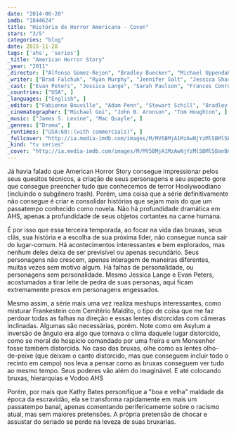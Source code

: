 ```yaml
---
date: "2014-06-20"
imdb: "1844624"
title: "História de Horror Americana - Coven"
stars: "3/5"
categories: "blog"
date: 2015-11-28
tags: ['ahs', 'series']
_title: "American Horror Story"
_year: "2011"
_director: ["Alfonso Gomez-Rejon", "Bradley Buecker", "Michael Uppendahl", "Michael Lehmann", "David Semel", "Howard Deutch", "Ryan Murphy", "Jeremy Podeswa", "Michael Rymer", ]
_writer: ["Brad Falchuk", "Ryan Murphy", "Jennifer Salt", "Jessica Sharzer", "Tim Minear", "James Wong", "Crystal Liu", "John J. Gray", "Todd Kubrak", ]
_cast: ["Evan Peters", "Jessica Lange", "Sarah Paulson", "Frances Conroy", "Denis O'Hare", "Lily Rabe", "Emma Roberts", "Kathy Bates", "Taissa Farmiga", ]
_countries: ["USA", ]
_languages: ["English", ]
_editor: ["Fabienne Bouville", "Adam Penn", "Stewart Schill", "Bradley Buecker", "Regis Kimble", "Robert Komatsu", ]
_cinematographer: ["Michael Goi", "John B. Aronson", "Tom Houghton", ]
_music: ["James S. Levine", "Mac Quayle", ]
_genres: ["Drama", ]
_runtimes: ["USA:60::(with commercials)", ]
_fullcover: "http://ia.media-imdb.com/images/M/MV5BMjA1MzAwNjYzMl5BMl5BanBnXkFtZTgwMDg1ODU3MjE@.jpg"
_kind: "tv series"
_cover: "http://ia.media-imdb.com/images/M/MV5BMjA1MzAwNjYzMl5BMl5BanBnXkFtZTgwMDg1ODU3MjE@._V1._SX93_SY140_.jpg"
---
```

Já havia falado que American Horror Story consegue impressionar pelos seus quesitos técnicos, a criação de seus personagens e seu aspecto gore que consegue preencher tudo que conhecemos de terror Hoolywoodiano (incluindo o subgênero trash). Porém, uma coisa que a série definitivamente não consegue é criar e consolidar histórias que sejam mais do que um passatempo conhecido como novela. Não há profundidade dramática em AHS, apenas a profundidade de seus objetos cortantes na carne humana.

É por isso que essa terceira temporada, ao focar na vida das bruxas, seus clãs, sua história e a escolha de sua próxima líder, não consegue nunca sair do lugar-comum. Há acontecimentos interessantes e bem explorados, mas nenhum deles deixa de ser previsível ou apenas secundário. Seus personagens não crescem, apenas interagem de maneiras diferentes, muitas vezes sem motivo algum. Há falhas de personalidade, ou personagens sem personalidade. Mesmo Jessica Lange e Evan Peters, acostumados a tirar leite de pedra de suas personas, aqui ficam extremamente presos em personagens engessados.

Mesmo assim, a série mais uma vez realiza meshups interessantes, como misturar Frankestein com Cemitério Maldito, o tipo de coisa que me faz perdoar todas as falhas na direção e essas lentes distorcidas com câmeras inclinadas. Algumas são necessárias, porém. Note como em Asylum a inversão de ângulo era algo que tornava o clima daquele lugar distorcido, como se moral do hospício comandado por uma freira e um Monsenhor fosse também distorcida. No caso das bruxas, olhe como as lentes olho-de-peixe (que deixam o canto distorcido, mas que conseguem incluir todo o recinto em campo) nos leva a pensar como as bruxas conseguem ver tudo ao mesmo tempo. Seus poderes vão além do imaginável. E até colocando bruxas, hierarquias e Vodoo AHS

Porém, por mais que Kathy Bates personifique a "boa e velha" maldade da época da escravidão, ela se transforma rapidamente em mais um passatempo banal, apenas comentando perifericamente sobre o racismo atual, mas sem maiores pretensões. A própria pretensão de chocar e assustar do seriado se perde na leveza de suas bruxarias.
